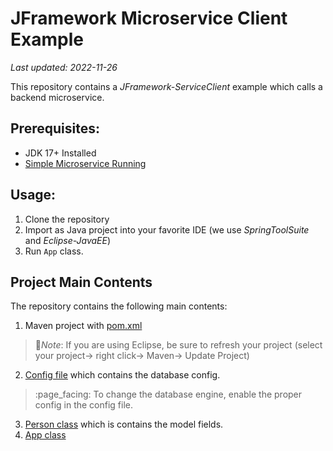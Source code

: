# JFramework Microservice Client Example
_Last updated: 2022-11-26_


This repository contains a _JFramework-ServiceClient_ example which calls a backend microservice. 

## Prerequisites:
- JDK 17+ Installed
- [Simple Microservice Running](https://github.com/kiswanij/jkframework-microservice-example)

## Usage:
1. Clone the repository
2. Import as Java project into your favorite IDE (we use _SpringToolSuite_ and _Eclipse-JavaEE_)
3. Run `App` class.

## Project Main Contents 
The repository  contains the following main contents: 
1. Maven project with [pom.xml](pom.xml)
  > :page_facing_up:*Note*: If you are using Eclipse, be sure to refresh your project (select your project→ right click→ Maven→ Update Project)
2. [Config file](src/main/resources/config.properties) which contains the database config.
  >:page_facing: To change the database engine, enable the proper config in the config file.
3. [Person class](src/main/java/com/app/Person.java) which is contains the model fields.
4. [App class](src/main/java/com/app/App.java)  

